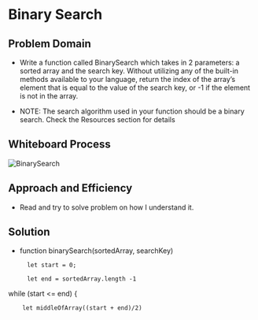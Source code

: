 # Binary Search

## Problem Domain

- Write a function called BinarySearch which takes in 2 parameters: a sorted array and the search key. Without utilizing any of the built-in methods available to your language, return the index of the array’s element that is equal to the value of the search key, or -1 if the element is not in the array.

- NOTE: The search algorithm used in your function should be a binary search.
Check the Resources section for details

## Whiteboard Process

![BinarySearch](https://user-images.githubusercontent.com/120413183/230295037-ba57e919-60ce-4f69-8667-9c367f0beb47.png)

## Approach and Efficiency

- Read and try to solve problem on how I understand it.

## Solution

- function binarySearch(sortedArray, searchKey)



		let start = 0;

		let end = sortedArray.length -1



while (start <= end) {

		let middleOfArray((start + end)/2)
